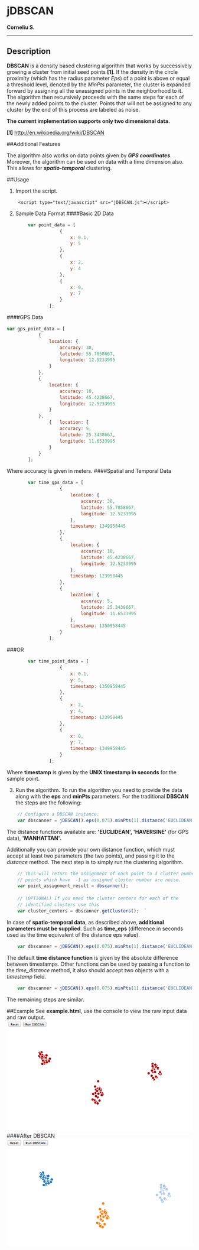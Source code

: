 # jDBSCAN 
**Corneliu S.**

---
## Description                

**DBSCAN** is a density based clustering algorithm that works by successively growing a cluster from initial seed points **[1]**. If the density in the circle proximity (which has the radius parameter *Eps*) of a point is above or equal a threshold level, denoted by the *MinPts* parameter, the cluster is expanded forward by assigning all the unassigned points in the neighborhood to it. The algorithm then recursively proceeds with the same steps for each of the newly added points to the cluster. Points that will not be assigned to any cluster by the end of this process are labeled as noise. 

**The current implementation supports only two dimensional data.**

**[1]** http://en.wikipedia.org/wiki/DBSCAN


##Additional Features

 The algorithm also works on data points given by ***GPS coordinates***. Moreover, the algorithm can be used on data with a time dimension also. This allows for ***spatio-temporal*** clustering.   
 
##Usage
1. Import the script.

		<script type="text/javascript" src="jDBSCAN.js"></script>
		
2. Sample Data Format
####Basic 2D Data
```javascript
		var point_data = [
					{ 	
						x: 0.1,
						y: 5
					}, 
					{ 
						x: 2,
						y: 4
					},
					{ 
						x: 0,
						y: 7
					}
				];
```
####GPS Data
```javascript
var gps_point_data = [ 
			{ 
				location: {
					accuracy: 30,
					latitude: 55.7858667,
					longitude: 12.5233995
				}
			},
			{
				location: {
					accuracy: 10,
					latitude: 45.4238667,
					longitude: 12.5233995
				}
			},
		        { 	location: {
					accuracy: 5,
					latitude: 25.3438667,
					longitude: 11.6533995
				}
			}
		];
```
Where accuracy is given in meters.
####Spatial and Temporal Data   
```javascript
		var time_gps_data = [ 
					{ 
						location: {
							accuracy: 30,
							latitude: 55.7858667,
							longitude: 12.5233995
						},
						timestamp: 1349958445
					},
					{
						location: {
							accuracy: 10,
							latitude: 45.4238667,
							longitude: 12.5233995
						},
						timestamp: 123958445
					},
					{ 
						location: {
							accuracy: 5,
							latitude: 25.3438667,
							longitude: 11.6533995
						},
						timestamp: 1350958445
					}
				];
```

###OR
 
```javascript
		var time_point_data = [ 
					{ 
						x: 0.1, 
						y: 5, 
						timestamp: 1350958445
					}, 
					{
						x: 2,
						y: 4,
						timestamp: 123958445
					},
					{
						x: 0,
						y: 7,	
						timestamp: 1349958445
					} 
				];
```
Where **timestamp** is given by the **UNIX timestamp in seconds** for the sample point.

3. Run the algorithm. 
To run the algorithm you need to provide the data along with the **eps** and **minPts** parameters. For the traditional **DBSCAN** the steps are the following: 
```javascript
	// Configure a DBSCAN instance.
	var dbscanner = jDBSCAN().eps(0.075).minPts(1).distance('EUCLIDEAN').data(point_data);
```
The distance functions available are: **'EUCLIDEAN', 'HAVERSINE'** (for GPS data), **'MANHATTAN'**.

Additionally you can provide your own distance function, which must accept at least two parameters (the two points), and passing it to the *distance* method. The next step is to simply run the clustering algorithm.

```javascript
	// This will return the assignment of each point to a cluster number, 
	// points which have  -1 as assigned cluster number are noise.
	var point_assignment_result = dbscanner();
		
	// (OPTIONAL) If you need the cluster centers for each of the
	// identified clusters use this 
	var cluster_centers = dbscanner.getClusters();  `
```

In case of **spatio-temporal data**, as described above, **additional parameters must be supplied**. Such as **time_eps** (difference in seconds used as the time equivalent of the distance eps value).

```javascript
	var dbscanner = jDBSCAN().eps(0.075).minPts(1).distance('EUCLIDEAN').timeEps(1800).data(data);
```
The default **time distance function** is given by the absolute difference between timestamps. Other functions can be used by passing a function to the *time_distance* method, it also should accept two objects with a *timestamp* field.
```javascript
	var dbscanner = jDBSCAN().eps(0.075).minPts(1).distance('EUCLIDEAN').timeEps(1800).timeDistance(custom_function).data(data);
```
The remaining steps are similar.

##Example
See **example.html**, use the console to view the raw input data and raw output.
![](example/default.png)
####After DBSCAN
![](example/clusters.png)
